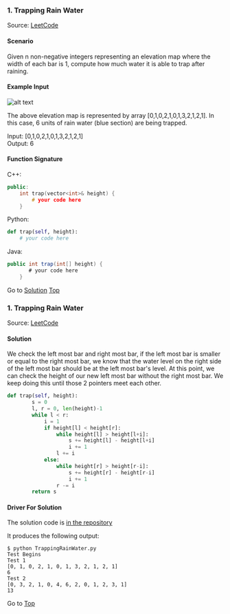 <a name="p1"/>

### 1. Trapping Rain Water 

Source: [LeetCode](https://leetcode.com/problems/trapping-rain-water/)

#### Scenario

Given n non-negative integers representing an elevation map where the width of each bar is 1, 
compute how much water it is able to trap after raining.

#### Example Input

![alt text](https://assets.leetcode.com/uploads/2018/10/22/rainwatertrap.png "Example")

The above elevation map is represented by array [0,1,0,2,1,0,1,3,2,1,2,1]. 
In this case, 6 units of rain water (blue section) are being trapped.

Input: [0,1,0,2,1,0,1,3,2,1,2,1] </br>
Output: 6

#### Function Signature

C++:

```c++
public:
    int trap(vector<int>& height) {
        # your code here
    }
```

Python:

```python
def trap(self, height):
    # your code here
```

Java:

```java
public int trap(int[] height) {
       # your code here 
    }
```

<!-- Don't remove -->
Go to [Solution](#s1)   [Top](#top)




<!-- Don't remove -->
<a name="s1"/>

### 1. Trapping Rain Water 

Source: [LeetCode](https://leetcode.com/problems/trapping-rain-water/)

#### Solution

We check the left most bar and right most bar, if the left most bar is smaller or equal to the right most bar, 
we know that the water level on the right side of the left most bar should be at the left most bar's level. 
At this point, we can check the height of our new left most bar without the right most bar. 
We keep doing this until those 2 pointers meet each other.

```python
def trap(self, height):
        s = 0
        l, r = 0, len(height)-1
        while l < r:
            i = 1
            if height[l] < height[r]:
                while height[l] > height[l+i]:
                    s += height[l] - height[l+i]
                    i += 1
                l += i
            else:
                while height[r] > height[r-i]:
                    s += height[r] - height[r-i]
                    i += 1
                r -= i
        return s
 ```
 

#### Driver For Solution

The solution code is [in the repository]()


It produces the following output:

```console
$ python TrappingRainWater.py
Test Begins
Test 1
[0, 1, 0, 2, 1, 0, 1, 3, 2, 1, 2, 1]
6
Test 2
[0, 3, 2, 1, 0, 4, 6, 2, 0, 1, 2, 3, 1]
13
```


<!-- Don't remove -->
Go to [Top](#top)
